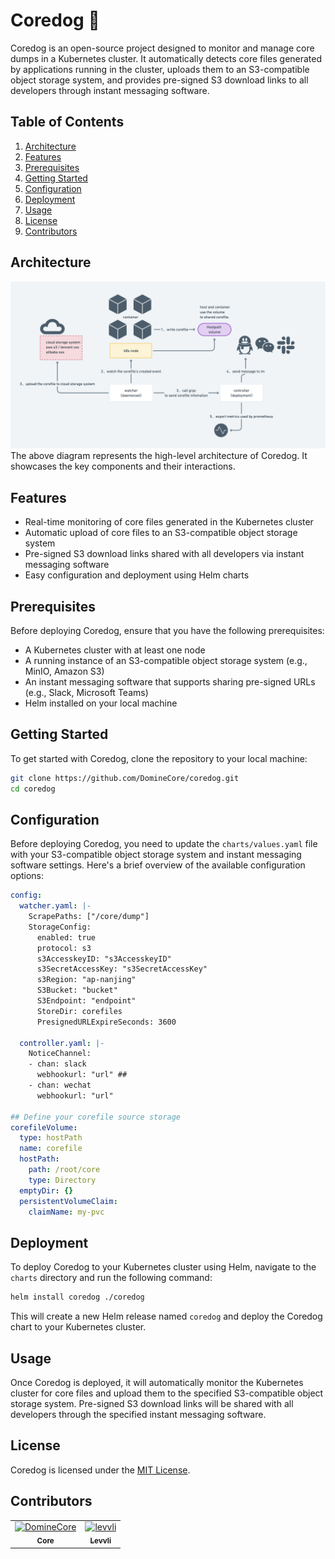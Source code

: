 # Coredog 🐶

Coredog is an open-source project designed to monitor and manage core dumps in a Kubernetes cluster. It automatically detects core files generated by applications running in the cluster, uploads them to an S3-compatible object storage system, and provides pre-signed S3 download links to all developers through instant messaging software.

## Table of Contents

1. [Architecture](#architecture)
2. [Features](#features)
3. [Prerequisites](#prerequisites)
4. [Getting Started](#getting-started)
5. [Configuration](#configuration)
6. [Deployment](#deployment)
7. [Usage](#usage)
8. [License](#license)
9. [Contributors](#Contributors)

## Architecture

![Coredog Architecture](./artich.png)
The above diagram represents the high-level architecture of Coredog. It showcases the key components and their interactions.

## Features

- Real-time monitoring of core files generated in the Kubernetes cluster
- Automatic upload of core files to an S3-compatible object storage system
- Pre-signed S3 download links shared with all developers via instant messaging software
- Easy configuration and deployment using Helm charts

## Prerequisites

Before deploying Coredog, ensure that you have the following prerequisites:

- A Kubernetes cluster with at least one node
- A running instance of an S3-compatible object storage system (e.g., MinIO, Amazon S3)
- An instant messaging software that supports sharing pre-signed URLs (e.g., Slack, Microsoft Teams)
- Helm installed on your local machine

## Getting Started

To get started with Coredog, clone the repository to your local machine:

```bash
git clone https://github.com/DomineCore/coredog.git
cd coredog
```

## Configuration

Before deploying Coredog, you need to update the `charts/values.yaml` file with your S3-compatible object storage system and instant messaging software settings. Here's a brief overview of the available configuration options:

```yaml
config:
  watcher.yaml: |-
    ScrapePaths: ["/core/dump"]
    StorageConfig:
      enabled: true
      protocol: s3
      s3AccesskeyID: "s3AccesskeyID"
      s3SecretAccessKey: "s3SecretAccessKey"
      s3Region: "ap-nanjing"
      S3Bucket: "bucket"
      S3Endpoint: "endpoint"
      StoreDir: corefiles
      PresignedURLExpireSeconds: 3600

  controller.yaml: |-
    NoticeChannel:
    - chan: slack
      webhookurl: "url" ## 
    - chan: wechat
      webhookurl: "url"

## Define your corefile source storage
corefileVolume:
  type: hostPath
  name: corefile
  hostPath:
    path: /root/core
    type: Directory
  emptyDir: {}
  persistentVolumeClaim:
    claimName: my-pvc
```

## Deployment

To deploy Coredog to your Kubernetes cluster using Helm, navigate to the `charts` directory and run the following command:

```bash
helm install coredog ./coredog
```

This will create a new Helm release named `coredog` and deploy the Coredog chart to your Kubernetes cluster.

## Usage

Once Coredog is deployed, it will automatically monitor the Kubernetes cluster for core files and upload them to the specified S3-compatible object storage system. Pre-signed S3 download links will be shared with all developers through the specified instant messaging software.


## License

Coredog is licensed under the [MIT License](LICENSE).

## Contributors

<!-- readme: collaborators,contributors -start -->
<table>
<tr>
    <td align="center">
        <a href="https://github.com/DomineCore">
            <img src="https://avatars.githubusercontent.com/u/50765823?v=4" width="100;" alt="DomineCore"/>
            <br />
            <sub><b>Core</b></sub>
        </a>
    </td>
    <td align="center">
        <a href="https://github.com/levvli">
            <img src="https://avatars.githubusercontent.com/u/95063138?v=4" width="100;" alt="levvli"/>
            <br />
            <sub><b>Levvli</b></sub>
        </a>
    </td></tr>
</table>
<!-- readme: collaborators,contributors -end -->
